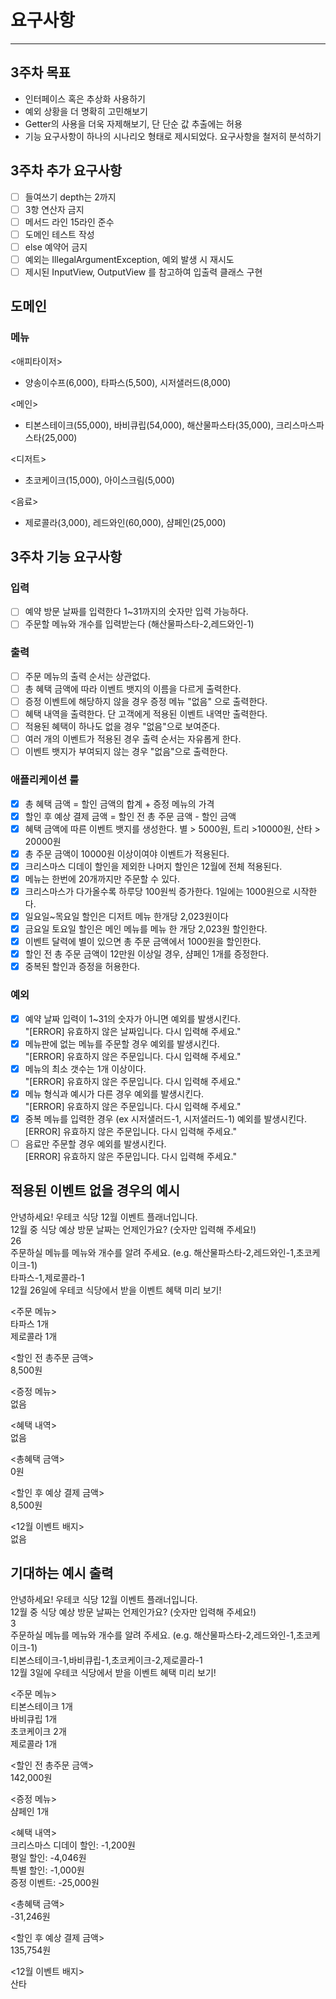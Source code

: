 # 요구사항

---
## 3주차 목표
- 인터페이스 혹은 추상화 사용하기
- 예외 상황을 더 명확히 고민해보기
- Getter의 사용을 더욱 자제해보기, 단 단순 값 추출에는 허용
- 기능 요구사항이 하나의 시나리오 형태로 제시되었다. 요구사항을 철저히 분석하기

## 3주차 추가 요구사항
- [ ] 들여쓰기 depth는 2까지
- [ ] 3항 연산자 금지
- [ ] 메서드 라인 15라인 준수
- [ ] 도메인 테스트 작성
- [ ] else 예약어 금지
- [ ] 예외는 IllegalArgumentException, 예외 발생 시 재시도
- [ ] 제시된 InputView, OutputView 를 참고하여 입출력 클래스 구현
## 도메인
### 메뉴
<애피타이저>
- 양송이수프(6,000), 타파스(5,500), 시저샐러드(8,000)

<메인>
- 티본스테이크(55,000), 바비큐립(54,000), 해산물파스타(35,000), 크리스마스파스타(25,000)

<디저트>
- 초코케이크(15,000), 아이스크림(5,000)

<음료>
- 제로콜라(3,000), 레드와인(60,000), 샴페인(25,000)
## 3주차 기능 요구사항

### 입력
- [ ] 예약 방문 날짜를 입력한다 1~31까지의 숫자만 입력 가능하다.
- [ ] 주문할 메뉴와 개수를 입력받는다 (해산물파스타-2,레드와인-1)

### 출력
- [ ] 주문 메뉴의 출력 순서는 상관없다.
- [ ] 총 혜택 금액에 따라 이벤트 뱃지의 이름을 다르게 출력한다.
- [ ] 증정 이벤트에 해당하지 않을 경우 증정 메뉴 "없음" 으로 출력한다.
- [ ] 혜택 내역을 출력한다. 단 고객에게 적용된 이벤트 내역만 출력한다.
- [ ] 적용된 혜택이 하나도 없을 경우 "없음"으로 보여준다.
- [ ] 여러 개의 이벤트가 적용된 경우 출력 순서는 자유롭게 한다.
- [ ] 이벤트 뱃지가 부여되지 않는 경우 "없음"으로 출력한다.

### 애플리케이션 룰
- [x] 총 혜택 금액 = 할인 금액의 합계 + 증정 메뉴의 가격
- [x] 할인 후 예상 결제 금액 = 할인 전 총 주문 금액 - 할인 금액
- [x] 혜택 금액에 따른 이벤트 뱃지를 생성한다. 별 > 5000원, 트리 >10000원, 산타 > 20000원
- [x] 총 주문 금액이 10000원 이상이여야 이벤트가 적용된다.
- [x] 크리스마스 디데이 할인을 제외한 나머지 할인은 12월에 전체 적용된다.
- [x] 메뉴는 한번에 20개까지만 주문할 수 있다.
- [x] 크리스마스가 다가올수록 하루당 100원씩 증가한다. 1일에는 1000원으로 시작한다.
- [x] 일요일~목요일 할인은 디저트 메뉴 한개당 2,023원이다
- [x] 금요일 토요일 할인은 메인 메뉴를 메뉴 한 개당 2,023원 할인한다.
- [x] 이벤트 달력에 별이 있으면 총 주문 금액에서 1000원을 할인한다.
- [x] 할인 전 총 주문 금액이 12만원 이상일 경우, 샴페인 1개를 증정한다.
- [x] 중복된 할인과 증정을 허용한다.
### 예외
- [x] 예약 날짜 입력이 1~31의 숫자가 아니면 예외를 발생시킨다.  
  "[ERROR] 유효하지 않은 날짜입니다. 다시 입력해 주세요."
- [x] 메뉴판에 없는 메뉴를 주문할 경우 예외를 발생시킨다.  
  "[ERROR] 유효하지 않은 주문입니다. 다시 입력해 주세요."
- [x] 메뉴의 최소 갯수는 1개 이상이다.  
  "[ERROR] 유효하지 않은 주문입니다. 다시 입력해 주세요."
- [x] 메뉴 형식과 예시가 다른 경우 예외를 발생시킨다.  
  "[ERROR] 유효하지 않은 주문입니다. 다시 입력해 주세요."
- [x] 중복 메뉴를 입력한 경우 (ex 시저샐러드-1, 시저샐러드-1) 예외를 발생시킨다.  
  [ERROR] 유효하지 않은 주문입니다. 다시 입력해 주세요."
- [ ] 음료만 주문할 경우 예외를 발생시킨다.  
[ERROR] 유효하지 않은 주문입니다. 다시 입력해 주세요."

## 적용된 이벤트 없을 경우의 예시
안녕하세요! 우테코 식당 12월 이벤트 플래너입니다.  
12월 중 식당 예상 방문 날짜는 언제인가요? (숫자만 입력해 주세요!)  
26  
주문하실 메뉴를 메뉴와 개수를 알려 주세요. (e.g. 해산물파스타-2,레드와인-1,초코케이크-1)  
타파스-1,제로콜라-1  
12월 26일에 우테코 식당에서 받을 이벤트 혜택 미리 보기!  

<주문 메뉴>  
타파스 1개  
제로콜라 1개  

<할인 전 총주문 금액>  
8,500원

<증정 메뉴>  
없음

<혜택 내역>  
없음

<총혜택 금액>  
0원

<할인 후 예상 결제 금액>  
8,500원  

<12월 이벤트 배지>  
없음  

## 기대하는 예시 출력
안녕하세요! 우테코 식당 12월 이벤트 플래너입니다.  
12월 중 식당 예상 방문 날짜는 언제인가요? (숫자만 입력해 주세요!)  
3  
주문하실 메뉴를 메뉴와 개수를 알려 주세요. (e.g. 해산물파스타-2,레드와인-1,초코케이크-1)  
티본스테이크-1,바비큐립-1,초코케이크-2,제로콜라-1  
12월 3일에 우테코 식당에서 받을 이벤트 혜택 미리 보기!  

<주문 메뉴>  
티본스테이크 1개  
바비큐립 1개  
초코케이크 2개  
제로콜라 1개  

<할인 전 총주문 금액>  
142,000원  

<증정 메뉴>  
샴페인 1개  

<혜택 내역>  
크리스마스 디데이 할인: -1,200원  
평일 할인: -4,046원  
특별 할인: -1,000원  
증정 이벤트: -25,000원  

<총혜택 금액>  
-31,246원  

<할인 후 예상 결제 금액>  
135,754원  

<12월 이벤트 배지>  
산타  